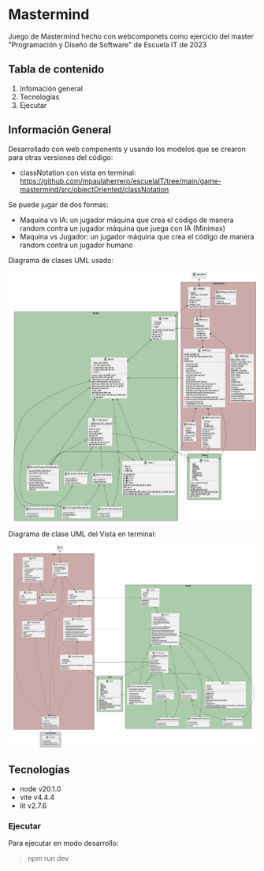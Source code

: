# Mastermind
Juego de Mastermind hecho con webcomponets como ejercicio del master "Programación y Diseño de Software" de Escuela IT de 2023

## Tabla de contenido

1. Infomación general
2. Tecnologías
3. Ejecutar

## Información General

Desarrollado con web components y usando los modelos que se crearon para otras versiones del código:

- classNotation con vista en terminal: https://github.com/mpaulaherrero/escuelaIT/tree/main/game-mastermind/src/objectOriented/classNotation

Se puede jugar de dos formas:
+ Maquina vs IA: un jugador máquina que crea el código de manera random contra un jugador máquina que juega con IA (Minimax)
+ Maquina vs Jugador: un jugador máquina que crea el código de manera random contra un jugador humano

Diagrama de clases UML usado:

![Diagrama de Clases UML](docs/diagrams/class%20diagram/connect4_classNotation_classdiagram.png)

Diagrama de clase UML del Vista en terminal:

![Diagrama de Clases UML](https://github.com/mpaulaherrero/escuelaIT/blob/main/game-mastermind/docs/diagrams/objectOriented/classNotation/class%20diagram/connect4_classNotation_classdiagram.png)

## Tecnologías

+ node v20.1.0
+ vite v4.4.4
+ lit v2.7.6

### Ejecutar

Para ejecutar en modo desarrollo:
> npm run dev
